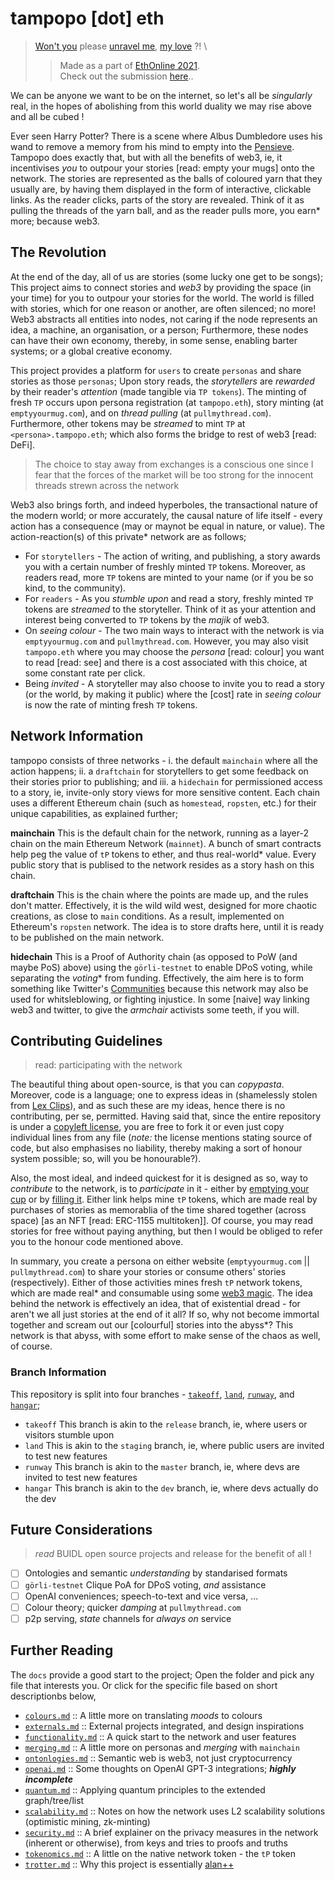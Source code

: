 # tampopo [dot] eth
> [Won't you](https://emptyyourmug.com/) please [unravel me](https://pullmythread.com/), [my love](https://tampopo.xyz) ?! \
>> Made as a part of [EthOnline 2021](https://web.archive.org/web/20210912132034/https://online.ethglobal.com/). \
>> Check out the submission [here](https://showcase.ethglobal.com/ethonline2021/tampopo-dot-eth)..

We can be anyone we want to be on the internet, so let's all be *singularly* real, in the hopes of abolishing from this world duality we may rise above and all be cubed !

Ever seen Harry Potter? There is a scene where Albus Dumbledore uses his wand to remove a memory from his mind to empty into the [Pensieve](https://harrypotter.fandom.com/wiki/Pensieve). Tampopo does exactly that, but with all the benefits of web3, ie, it incentivises _you_ to outpour your stories [read: empty your mugs] onto the network. The stories are represented as the balls of coloured yarn that they usually are, by having them displayed in the form of interactive, clickable links. As the reader clicks, parts of the story are revealed. Think of it as pulling the threads of the yarn ball, and as the reader pulls more, you earn* more; because web3.

## The Revolution

At the end of the day, all of us are stories (some lucky one get to be songs); This project aims to connect stories and _web3_ by providing the space (in your time) for you to outpour your stories for the world. The world is filled with stories, which for one reason or another, are often silenced; no more! Web3 abstracts all entities into nodes, not caring if the node represents an idea, a machine, an organisation, or a person; Furthermore, these nodes can have their own economy, thereby, in some sense, enabling barter systems; or a global creative economy.

This project provides a platform for `users` to create `personas` and share stories as those `personas`; Upon story reads, the _storytellers_ are _rewarded_ by their reader's _attention_ (made tangible via `TP tokens`). The minting of fresh `TP` occurs upon persona registration (at `tampopo.eth`), story minting (at `emptyyourmug.com`), and on _thread pulling_ (at `pullmythread.com`). Furthermore, other tokens may be _streamed_ to mint `TP` at `<persona>.tampopo.eth`; which also forms the bridge to rest of web3 [read: DeFi].
> The choice to stay away from exchanges is a conscious one since I fear that the forces of the market will be too strong for the innocent threads strewn across the network

Web3 also brings forth, and indeed hyperboles, the transactional nature of the modern world; or more accurately, the causal nature of life itself - every action has a consequence (may or maynot be equal in nature, or value). The action-reaction(s) of this private* network are as follows;
- For `storytellers` - The action of writing, and publishing, a story awards you with a certain number of freshly minted `TP` tokens. Moreover, as readers read, more `TP` tokens are minted to your name (or if you be so kind, to the community).
- For `readers` - As you _stumble upon_ and read a story, freshly minted `TP` tokens are _streamed_ to the storyteller. Think of it as your attention and interest being converted to `TP` tokens by the _majik_ of web3.
- On _seeing colour_ - The two main ways to interact with the network is via `emptyyourmug.com` and `pullmythread.com`. However, you may also visit `tampopo.eth` where you may choose the _persona_ [read: colour] you want to read [read: see] and there is a cost associated with this choice, at some constant rate per click.
- Being _invited_ - A storyteller may also choose to invite you to read a story (or the world, by making it public) where the [cost] rate in _seeing colour_ is now the rate of minting fresh `TP` tokens.

## Network Information

tampopo consists of three networks - i. the default `mainchain` where all the action happens; ii. a `draftchain` for storytellers to get some feedback on their stories prior to publishing; and iii. a `hidechain` for permissioned access to a story, ie, invite-only story views for more sensitive content. Each chain uses a different Ethereum chain (such as `homestead`, `ropsten`, etc.) for their unique capabilities, as explained further;

**mainchain** This is the default chain for the network, running as a layer-2 chain on the main Ethereum Network (`mainnet`). A bunch of smart contracts help peg the value of `tP` tokens to ether, and thus real-world* value. Every public story that is publised to the network resides as a story hash on this chain.

**draftchain** This is the chain where the points are made up, and the rules don't matter. Effectively, it is the wild wild west, designed for more chaotic creations, as close to `main` conditions. As a result, implemented on Ethereum's `ropsten` network. The idea is to store drafts here, until it is ready to be published on the main network.

**hidechain** This is a Proof of Authority chain (as opposed to PoW (and maybe PoS) above) using the `görli-testnet` to enable DPoS voting, while separating the *voting** from funding. Effectively, the aim here is to form something like Twitter's [Communities](https://blog.twitter.com/en_us/topics/product/2021/testing-communities) because this network may also be used for whitsleblowing, or fighting injustice. In some [naive] way linking web3 and twitter, to give the _armchair_ activists some teeth, if you will.


## Contributing Guidelines
> read: participating with the network

The beautiful thing about open-source, is that you can *copypasta*. Moreover, code is a language; one to express ideas in (shamelessly stolen from [Lex Clips](https://www.youtube.com/c/LexClips)), and as such these are my ideas, hence there is no contributing, per se, permitted. Having said that, since the entire repository is under a [copyleft license](), you are free to fork it or even just copy individual lines from any file (*note:* the license mentions stating source of code, but also emphasises no liability, thereby making a sort of honour system possible; so, will you be honourable?).

Also, the most ideal, and indeed quickest for it is designed as so, way to *contribute* to the network, is to *participate* in it - either by [emptying your cup]() or by [filling it](). Either link helps mine `tP` tokens, which are made real by purchases of stories as memorablia of the time shared together (across space) [as an NFT [read: ERC-1155 multitoken]]. Of course, you may read stories for free without paying anything, but then I would be obliged to refer you to the honour code mentioned above.

In summary, you create a persona on either website (`emptyyourmug.com` || `pullmythread.com`) to share your stories or consume others' stories (respectively). Either of those activities mines fresh `tP` network tokens, which are made real* and consumable using some [web3 magic](). The idea behind the network is effectively an idea, that of existential dread - for aren't we all just stories at the end of it all? If so, why not become immortal together and scream out our [colourful] stories into the abyss*? This network is that abyss, with some effort to make sense of the chaos as well, of course.

### Branch Information

This repository is split into four branches - [`takeoff`](), [`land`](), [`runway`](), and [`hangar`]();

- `takeoff` This branch is akin to the `release` branch, ie, where users or visitors stumble upon
- `land` This is akin to the `staging` branch, ie, where public users are invited to test new features
- `runway` This branch is akin to the `master` branch, ie, where devs are invited to test new features
- `hangar` This branch is akin to the `dev` branch, ie, where devs actually do the dev

## Future Considerations
> _read_ BUIDL open source projects and release for the benefit of all !

- [ ] Ontologies and semantic _understanding_ by standarised formats
- [ ] `görli-testnet` Clique PoA for DPoS voting, _and_ assistance
- [ ] OpenAI conveniences; speech-to-text and vice versa, ...
- [ ] Colour theory; quicker _damping_ at `pullmythread.com`
- [ ] p2p serving, _state_ channels for _always on_ service

## Further Reading

The `docs` provide a good start to the project; Open the folder and pick any file that interests you. Or click for the specific file based on short descriptionbs below,

- [`colours.md`]() :: A little more on translating *moods* to colours
- [`externals.md`]() :: External projects integrated, and design inspirations
- [`functionality.md`]() :: A quick start to the network and user features
- [`merging.md`]() :: A little more on personas and *merging* with `mainchain`
- [`ontonlogies.md`]() :: Semantic web is web3, not just cryptocurrency
- [`openai.md`]() :: Some thoughts on OpenAI GPT-3 integrations; ***highly incomplete***
- [`quantum.md`]() :: Applying quantum principles to the extended graph/tree/list
- [`scalability.md`]() :: Notes on how the network uses L2 scalability solutions (optimistic mining, zk-minting)
- [`security.md`]() :: A brief explainer on the privacy measures in the network (inherent or otherwise), from keys and tries to proofs and truths
- [`tokenomics.md`]() :: A little on the native network token - the `tP` token
- [`trotter.md`]() :: Why this project is essentially [alan](https://alantrotter.com/)[+](https://emptyyourmug.com/)[+](https://pullmythread.com/)
